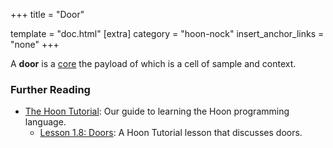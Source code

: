 +++
title = "Door"

template = "doc.html"
[extra]
category = "hoon-nock"
insert_anchor_links = "none"
+++

A **door** is a [core](../core) the payload of which is a cell of sample and context.

### Further Reading

- [The Hoon Tutorial](@/docs/tutorials/hoon/hoon-school/_index.md): Our guide to learning the Hoon programming language.
  - [Lesson 1.8: Doors](@/docs/tutorials/hoon/hoon-school/doors.md): A Hoon Tutorial lesson that discusses doors.
